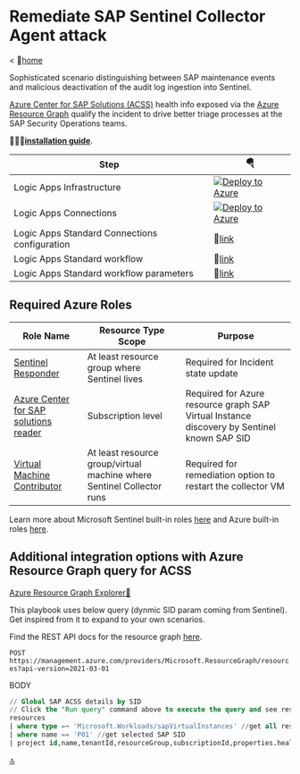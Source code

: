 # Remediate SAP Sentinel Collector Agent attack

< 🏡[home](../README.md)

Sophisticated scenario distinguishing between SAP maintenance events and malicious deactivation of the audit log ingestion into Sentinel.

[Azure Center for SAP Solutions (ACSS)](https://learn.microsoft.com/azure/sap/center-sap-solutions/overview) health info exposed via the [Azure Resource Graph](https://learn.microsoft.com/azure/governance/resource-graph/overview) qualify the incident to drive better triage processes at the SAP Security Operations teams.

👨🏽‍🔧[**installation guide**](../INSTALLATION.md).

| Step | 🪂 |
| --- | --- |
| Logic Apps Infrastructure | [![Deploy to Azure](https://aka.ms/deploytoazurebutton)](https://portal.azure.com/#create/Microsoft.Template/uri/https%3A%2F%2Fraw.githubusercontent.com%2FAzure%2FAzure-Sentinel%2Fmaster%2FSolutions%2FSAP%2FPlaybooks%2FSAPCollectorRemediate-STD%2Fazuredeploy.json) |
| Logic Apps Connections | [![Deploy to Azure](https://aka.ms/deploytoazurebutton)](https://portal.azure.com/#create/Microsoft.Template/uri/https%3A%2F%2Fraw.githubusercontent.com%2FAzure%2FAzure-Sentinel%2Fmaster%2FSolutions%2FSAP%2FPlaybooks%2FSAPCollectorRemediate-STD%2Fazureconnectordeploy.json) |
| Logic Apps Standard Connections configuration | 🔗[link](connections.json) |
| Logic Apps Standard workflow | 🔗[link](workflow.json) |
| Logic Apps Standard workflow parameters | 🔗[link](workflowparameters.json) |

## Required Azure Roles

| Role Name | Resource Type Scope | Purpose |
| --- | --- | --- |
| [Sentinel Responder](https://learn.microsoft.com/azure/role-based-access-control/built-in-roles#microsoft-sentinel-responder) | At least resource group where Sentinel lives | Required for Incident state update |
| [Azure Center for SAP solutions reader](https://learn.microsoft.com/azure/sap/center-sap-solutions/manage-with-azure-rbac) | Subscription level | Required for Azure resource graph SAP Virtual Instance discovery by Sentinel known SAP SID |
| [Virtual Machine Contributor](https://learn.microsoft.com/azure/role-based-access-control/built-in-roles#virtual-machine-contributor) | At least resource group/virtual machine where Sentinel Collector runs | Required for remediation option to restart the collector VM |

Learn more about Microsoft Sentinel built-in roles [here](https://learn.microsoft.com/azure/sentinel/roles) and Azure built-in roles [here](https://learn.microsoft.com/azure/role-based-access-control/built-in-roles).

## Additional integration options with Azure Resource Graph query for ACSS

[Azure Resource Graph Explorer🔗](https://portal.azure.com/?#view/HubsExtension/ArgQueryBlade)

This playbook uses below query (dynmic SID param coming from Sentinel). Get inspired from it to expand to your own scenarios.

Find the REST API docs for the resource graph [here](https://learn.microsoft.com/rest/api/azureresourcegraph/resourcegraph(2021-03-01)/resources/resources?tabs=HTTP).

`POST https://management.azure.com/providers/Microsoft.ResourceGraph/resources?api-version=2021-03-01`

BODY

```sql
// Global SAP ACSS details by SID
// Click the "Run query" command above to execute the query and see results.
resources
| where type =~ 'Microsoft.Workloads/sapVirtualInstances' //get all resources of type SAP Virtual Instance
| where name == 'P01' //get selected SAP SID
| project id,name,tenantId,resourceGroup,subscriptionId,properties.health,properties.status //get only required fields
```

[🔝](#)
